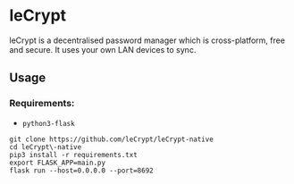 # leCrypt
leCrypt is a decentralised password manager which is cross-platform, free and secure. It uses your own LAN devices to sync.

## Usage

### Requirements:
-  `python3-flask`

```
git clone https://github.com/leCrypt/leCrypt-native
cd leCrypt\-native
pip3 install -r requirements.txt
export FLASK_APP=main.py
flask run --host=0.0.0.0 --port=8692
```

